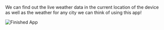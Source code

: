 

We can find out the live weather data in the current location of the device as well as the weather for any city we can think of using this app!

![Finished App](https://github.com/londonappbrewery/Images/blob/master/clima-demo.gif)


